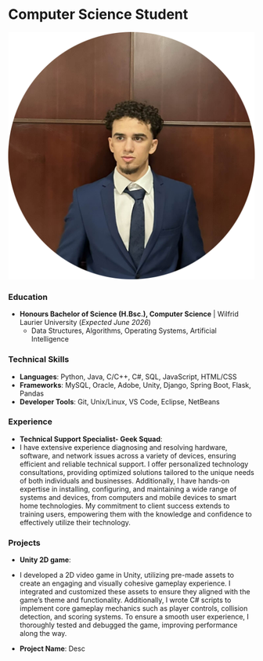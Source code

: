 # Computer Science Student
![Profile Picture](assets/portfolio-pic.jpg)
### Education
- **Honours Bachelor of Science (H.Bsc.), Computer Science** | Wilfrid Laurier University (_Expected June 2026_)
  - Data Structures, Algorithms, Operating Systems, Artificial Intelligence

### Technical Skills
- **Languages**: Python, Java, C/C++, C#, SQL, JavaScript, HTML/CSS
- **Frameworks**: MySQL, Oracle, Adobe, Unity, Django, Spring Boot, Flask, Pandas
- **Developer Tools**: Git, Unix/Linux, VS Code, Eclipse, NetBeans

### Experience
- **Technical Support Specialist- Geek Squad**:
- I have extensive experience diagnosing and resolving hardware, software, and network issues across a variety of devices, ensuring efficient and reliable technical support. I offer personalized technology consultations, providing optimized solutions tailored to the unique needs of both individuals and businesses. Additionally, I have hands-on expertise in installing, configuring, and maintaining a wide range of systems and devices, from computers and mobile devices to smart home technologies. My commitment to client success extends to training users, empowering them with the knowledge and confidence to effectively utilize their technology.

### Projects
- **Unity 2D game**:
- I developed a 2D video game in Unity, utilizing pre-made assets to create an engaging and visually cohesive gameplay experience. I integrated and customized these assets to ensure they aligned with the game’s theme and functionality. Additionally, I wrote C# scripts to implement core gameplay mechanics such as player controls, collision detection, and scoring systems. To ensure a smooth user experience, I thoroughly tested and debugged the game, improving performance along the way.

- **Project Name**: Desc
